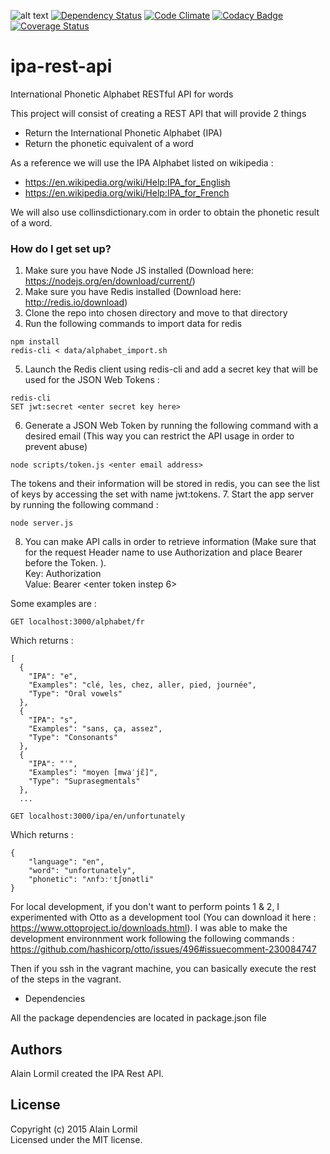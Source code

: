 ![alt text](https://codeship.com/projects/4f58b2d0-198e-0134-4a63-425fa58bd06d/status?branch=master "Codeship build status")
[![Dependency Status](https://gemnasium.com/badges/github.com/alormil/ipa-rest-api.svg)](https://gemnasium.com/github.com/alormil/ipa-rest-api)
[![Code Climate](https://codeclimate.com/github/alormil/ipa-rest-api/badges/gpa.svg)](https://codeclimate.com/github/alormil/ipa-rest-api)
[![Codacy Badge](https://api.codacy.com/project/badge/Grade/dcc5e6b267134cf487373bbd8d449719)](https://www.codacy.com/app/alormil/ipa-rest-api?utm_source=github.com&amp;utm_medium=referral&amp;utm_content=alormil/ipa-rest-api&amp;utm_campaign=Badge_Grade)
[![Coverage Status](https://coveralls.io/repos/github/alormil/ipa-rest-api/badge.svg?branch=master)](https://coveralls.io/github/alormil/?branch=master)

# ipa-rest-api
International Phonetic Alphabet RESTful API for words

This project will consist of creating a REST API that will provide 2 things

- Return the International Phonetic Alphabet (IPA)
- Return the phonetic equivalent of a word

As a reference we will use the IPA Alphabet listed on wikipedia :

- https://en.wikipedia.org/wiki/Help:IPA_for_English
- https://en.wikipedia.org/wiki/Help:IPA_for_French

We will also use collinsdictionary.com in order to obtain the phonetic result of a word.

### How do I get set up? ###

1. Make sure you have Node JS installed (Download here: https://nodejs.org/en/download/current/)
2. Make sure you have Redis installed (Download here: http://redis.io/download)
3. Clone the repo into chosen directory and move to that directory
4. Run the following commands to import data for redis
```
npm install
redis-cli < data/alphabet_import.sh
```
5. Launch the Redis client using redis-cli and add a secret key that will be used for the JSON Web Tokens :
```
redis-cli
SET jwt:secret <enter secret key here>
```
6. Generate a JSON Web Token by running the following command with a desired email (This way you can restrict the API usage in order to prevent abuse)
```
node scripts/token.js <enter email address>
```
The tokens and their information will be stored in redis, you can see the list of keys by accessing the set with name jwt:tokens.
7. Start the app server by running the following command :
```
node server.js
```
8. You can make API calls in order to retrieve information (Make sure that for the request Header name to use Authorization and place Bearer before the Token. ).  
Key: Authorization  
Value: Bearer <enter token instep 6>  

Some examples are :
```
GET localhost:3000/alphabet/fr
```
Which returns :
```
[
  {
    "IPA": "e",
    "Examples": "clé, les, chez, aller, pied, journée",
    "Type": "Oral vowels"
  },
  {
    "IPA": "s",
    "Examples": "sans, ça, assez",
    "Type": "Consonants"
  },
  {
    "IPA": "ˈ",
    "Examples": "moyen [mwaˈjɛ̃]",
    "Type": "Suprasegmentals"
  },
  ...
```
```
GET localhost:3000/ipa/en/unfortunately
```
Which returns :
```
{
    "language": "en",
    "word": "unfortunately",
    "phonetic": "ʌnfɔːʳtʃʊnətli"
}
```

For local development, if you don't want to perform points 1 & 2, I experimented with Otto as a development tool (You can download it here : https://www.ottoproject.io/downloads.html).
I was able to make the development environnment work following the following commands : https://github.com/hashicorp/otto/issues/496#issuecomment-230084747

Then if you ssh in the vagrant machine, you can basically execute the rest of the steps in the vagrant.

* Dependencies

All the package dependencies are located in package.json file

## Authors
Alain Lormil created the IPA Rest API.

## License
Copyright (c) 2015 Alain Lormil  
Licensed under the MIT license.
